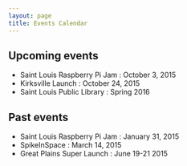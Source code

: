 ```yaml
---
layout: page
title: Events Calendar
---
```


Upcoming events
---

- Saint Louis Raspberry Pi Jam :     October 3, 2015
- Kirksville Launch           :                October 24, 2015
- Saint Louis Public Library   :           Spring 2016

Past events
---

- Saint Louis Raspberry Pi Jam  :    January 31, 2015
- SpikeInSpace                   :            March 14, 2015
- Great Plains Super Launch       :   June 19-21 2015

